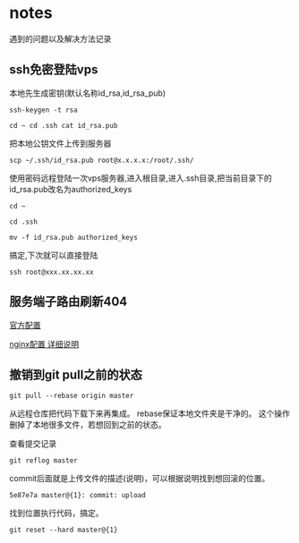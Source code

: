 # notes
遇到的问题以及解决方法记录

## ssh免密登陆vps

  本地先生成密钥(默认名称id_rsa,id_rsa_pub)
  
  
  `
  ssh-keygen -t rsa
  `

`
cd ~
cd .ssh
cat id_rsa.pub
`

把本地公钥文件上传到服务器

`
 scp ~/.ssh/id_rsa.pub root@x.x.x.x:/root/.ssh/
`

使用密码远程登陆一次vps服务器,进入根目录,进入.ssh目录,把当前目录下的id_rsa.pub改名为authorized_keys

`
cd ~
`

`
cd .ssh
`

`
mv -f id_rsa.pub authorized_keys
`


搞定,下次就可以直接登陆

`
ssh root@xxx.xx.xx.xx
`


## 服务端子路由刷新404

[官方配置](https://router.vuejs.org/zh/guide/essentials/history-mode.html)

[nginx配置 详细说明](https://www.cnblogs.com/Miss-mickey/p/6734831.html)


## 撤销到git pull之前的状态

`
git pull --rebase origin master
`

从远程仓库把代码下载下来再集成。
rebase保证本地文件夹是干净的。
这个操作删掉了本地很多文件，若想回到之前的状态。

查看提交记录

`
git reflog master
`

commit后面就是上传文件的描述(说明)，可以根据说明找到想回滚的位置。

`
5e87e7a master@{1}: commit: upload
`

找到位置执行代码，搞定。

`
git reset --hard master@{1}
`
